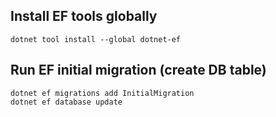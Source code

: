 ## Install EF tools globally
```
dotnet tool install --global dotnet-ef
```

## Run EF initial migration (create DB table)
```
dotnet ef migrations add InitialMigration
dotnet ef database update
```